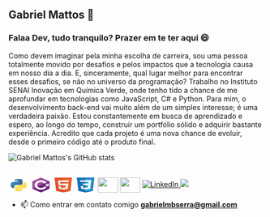## Gabriel Mattos 👋
<h3 align="left">Falaa Dev, tudo tranquilo? Prazer em te ter aqui 😄</h3>

<p>Como devem imaginar pela minha escolha de carreira, sou uma pessoa totalmente movido por desafios e pelos impactos que a tecnologia causa em nosso dia a dia. E, sinceramente, qual lugar melhor para encontrar esses desafios, se não no universo da programação? Trabalho no Instituto SENAI Inovação em Química Verde, onde tenho tido a chance de me aprofundar em tecnologias como JavaScript, C# e Python. Para mim, o desenvolvimento back-end vai muito além de um simples interesse; é uma verdadeira paixão. Estou constantemente em busca de aprendizado e espero, ao longo do tempo, construir um portfólio sólido e adquirir bastante experiência. Acredito que cada projeto é uma nova chance de evoluir, desde o primeiro código até o produto final.</p>

![Gabriel Mattos's GitHub stats](https://github-readme-stats.vercel.app/api?username=scxttzx&show_icons=true&theme=transparent)

<div style="display: inline-block"><br>
          <img align="center" height="30" width="40" src="https://raw.githubusercontent.com/devicons/devicon/master/icons/python/python-original.svg"/>
          <img align="center" height="30" width="40" src="https://raw.githubusercontent.com/devicons/devicon/master/icons/csharp/csharp-original.svg"/>
          <img align="center" height="30" width="40" src="https://raw.githubusercontent.com/devicons/devicon/master/icons/html5/html5-original.svg"/>
          <img align="center" height="30" width="40" src="https://raw.githubusercontent.com/devicons/devicon/master/icons/css3/css3-original.svg"/>
          <img align="center" height="30" width="40" src="https://raw.githubusercontent.com/devicons/devicon/master/"/>
          <img align="center" height="30" width="40" src="https://raw.githubusercontent.com/devicons/devicon/master/"/>
</div>
          
          
          

<a href="https://www.linkedin.com/in/gbmattos567/">
<img src="https://camo.githubusercontent.com/8c0692475a5bfc1d9e7361074bdb648e567cae7b5b40ffd32adae31180b0d7b6/68747470733a2f2f696d672e736869656c64732e696f2f62616467652f4c696e6b6564496e2d3030373742353f7374796c653d666f722d7468652d6261646765266c6f676f3d6c696e6b6564696e266c6f676f436f6c6f723d7768697465" alt="LinkedIn" data-canonical-src="https://img.shields.io/badge/LinkedIn-0077B5?style=for-the-badge&amp;logo=linkedin&amp;logoColor=white" style="max-width: 100%;">
</a>
<a href="mailto:gabrielmbserra@gmail.com">
  <img src="https://img.shields.io/badge/-Gmail-%23333?style=for-the-badge&logo=gmail&logoColor=white" target="_blank">
</a>



<!--
**scxttzx/scxttzx** is a ✨ _special_ ✨ repository because its `README.md` (this file) appears on your GitHub profile.

Here are some ideas to get you started:

- 🔭 I’m currently working on ...
- 🌱 I’m currently learning ...
- 👯 I’m looking to collaborate on ...
- 🤔 I’m looking for help with ...
- 💬 Ask me about ...
- 📫 How to reach me: ...
-  Pronouns: ...
- ⚡ Fun fact: ...
-->
  






- 📫 Como entrar em contato comigo **gabrielmbserra@gmail.com**

